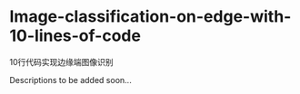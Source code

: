 # Image-classification-on-edge-with-10-lines-of-code
10行代码实现边缘端图像识别

Descriptions to be added soon...
